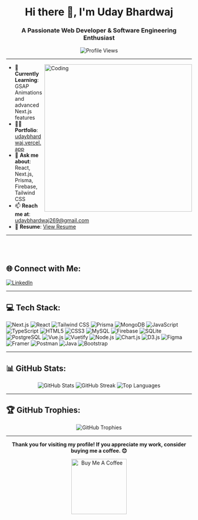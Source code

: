 <h1 align="center">Hi there 👋, I'm Uday Bhardwaj</h1>
<h3 align="center">A Passionate Web Developer & Software Engineering Enthusiast</h3>

<p align="center">
  <img src="https://komarev.com/ghpvc/?username=uday-bhardwaj-15&label=Profile%20views&color=0e75b6&style=flat" alt="Profile Views"/>
</p>

---

<img align="right" src="https://mir-s3-cdn-cf.behance.net/project_modules/disp/601014116770475.6068beff4640a.gif" alt="Coding" width="400"/>

- 🌱 **Currently Learning**: GSAP Animations and advanced Next.js features  
- 👨‍💻 **Portfolio**: [udaybhardwaj.vercel.app](https://portfolio-pied-sigma.vercel.app/)  
- 💬 **Ask me about**: React, Next.js, Prisma, Firebase, Tailwind CSS  
- 📫 **Reach me at**: udaybhardwaj269@gmail.com  
- 📄 **Resume**: [View Resume](https://chocolate-genni-31.tiiny.site/)
  


---

</br>
</br>

## 🌐 Connect with Me:
<p align="left">
  <a href="https://www.linkedin.com/in/uday-bhardwaj-b1373331a/" target="_blank">
    <img src="https://img.shields.io/badge/LinkedIn-%230077B5.svg?logo=linkedin&logoColor=white" alt="LinkedIn" />
  </a>
</p>

---

## 💻 Tech Stack:
<p align="left">
  <img src="https://img.shields.io/badge/Next-black?style=for-the-badge&logo=next.js&logoColor=white" alt="Next.js" />
  <img src="https://img.shields.io/badge/React-%2320232a.svg?style=for-the-badge&logo=react&logoColor=%2361DAFB" alt="React" />
  <img src="https://img.shields.io/badge/TailwindCSS-%2338B2AC.svg?style=for-the-badge&logo=tailwind-css&logoColor=white" alt="Tailwind CSS" />
  <img src="https://img.shields.io/badge/Prisma-3982CE?style=for-the-badge&logo=Prisma&logoColor=white" alt="Prisma" />
  <img src="https://img.shields.io/badge/MongoDB-%234ea94b.svg?style=for-the-badge&logo=mongodb&logoColor=white" alt="MongoDB" />
  <img src="https://img.shields.io/badge/JavaScript-%23323330.svg?style=for-the-badge&logo=javascript&logoColor=%23F7DF1E" alt="JavaScript" />
  <img src="https://img.shields.io/badge/TypeScript-%23007ACC.svg?style=for-the-badge&logo=typescript&logoColor=white" alt="TypeScript" />
  <img src="https://img.shields.io/badge/HTML5-%23E34F26.svg?style=for-the-badge&logo=html5&logoColor=white" alt="HTML5" />
  <img src="https://img.shields.io/badge/CSS3-%231572B6.svg?style=for-the-badge&logo=css3&logoColor=white" alt="CSS3" />
  <img src="https://img.shields.io/badge/MySQL-4479A1.svg?style=for-the-badge&logo=mysql&logoColor=white" alt="MySQL" />
  <img src="https://img.shields.io/badge/Firebase-a08021?style=for-the-badge&logo=firebase&logoColor=ffcd34" alt="Firebase" />
  <img src="https://img.shields.io/badge/SQLite-%2307405e.svg?style=for-the-badge&logo=sqlite&logoColor=white" alt="SQLite" />
  <img src="https://img.shields.io/badge/PostgreSQL-%23316192.svg?style=for-the-badge&logo=postgresql&logoColor=white" alt="PostgreSQL" />
  <img src="https://img.shields.io/badge/Vue.js-%2335495e.svg?style=for-the-badge&logo=vue.js&logoColor=%234FC08D" alt="Vue.js" />
  <img src="https://img.shields.io/badge/Vuetify-%230196F7.svg?style=for-the-badge&logo=vuetify&logoColor=white" alt="Vuetify" />
  <img src="https://img.shields.io/badge/Node.js-%2343853D.svg?style=for-the-badge&logo=node.js&logoColor=white" alt="Node.js" />
  <img src="https://img.shields.io/badge/Chart.js-%23FF6384.svg?style=for-the-badge&logo=chartdotjs&logoColor=white" alt="Chart.js" />
  <img src="https://img.shields.io/badge/D3.js-%23F9A03C.svg?style=for-the-badge&logo=d3.js&logoColor=white" alt="D3.js" />
  <img src="https://img.shields.io/badge/Figma-%23F24E1E.svg?style=for-the-badge&logo=figma&logoColor=white" alt="Figma" />
  <img src="https://img.shields.io/badge/Framer-black?style=for-the-badge&logo=framer&logoColor=blue" alt="Framer" />
  <img src="https://img.shields.io/badge/Postman-FF6C37?style=for-the-badge&logo=postman&logoColor=white" alt="Postman" />
  <img src="https://img.shields.io/badge/Java-%23ED8B00.svg?style=for-the-badge&logo=openjdk&logoColor=white" alt="Java" />
  <img src="https://img.shields.io/badge/Bootstrap-%23563D7C.svg?style=for-the-badge&logo=bootstrap&logoColor=white" alt="Bootstrap" />

</p>

---

## 📊 GitHub Stats:
<p align="center">
  <img src="https://github-readme-stats.vercel.app/api?username=uday-bhardwaj-15&theme=dark&hide_border=false&show_icons=true" alt="GitHub Stats"/>
  <img src="https://github-readme-streak-stats.herokuapp.com/?user=uday-bhardwaj-15&theme=dark&hide_border=false" alt="GitHub Streak"/>
  <img src="https://github-readme-stats.vercel.app/api/top-langs/?username=uday-bhardwaj-15&theme=dark&hide_border=false&layout=compact" alt="Top Languages"/>
</p>

---

## 🏆 GitHub Trophies:
<p align="center">
  <img src="https://github-profile-trophy.vercel.app/?username=uday-bhardwaj-15&theme=radical&no-frame=false&no-bg=true&margin-w=4" alt="GitHub Trophies"/>
</p>

---

<p align="center">
  <b>Thank you for visiting my profile! If you appreciate my work, consider buying me a coffee. 😊</b>
</p>

<p align="center">
  <a href="https://buymeacoffee.com/udaybhardwaj" target="_blank">
    <img src="https://cdn.buymeacoffee.com/buttons/v2/default-yellow.png" alt="Buy Me A Coffee" width="150"/>
  </a>
</p>
